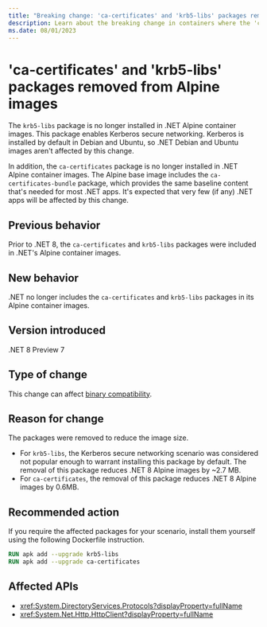 ```yaml
---
title: "Breaking change: 'ca-certificates' and 'krb5-libs' packages removed from Alpine images"
description: Learn about the breaking change in containers where the 'ca-certificates' and 'krb5-libs' packages were removed from Alpine container images.
ms.date: 08/01/2023
---
```

# 'ca-certificates' and 'krb5-libs' packages removed from Alpine images

The `krb5-libs` package is no longer installed in .NET Alpine container images. This package enables Kerberos secure networking. Kerberos is installed by default in Debian and Ubuntu, so .NET Debian and Ubuntu images aren't affected by this change.

In addition, the `ca-certificates` package is no longer installed in .NET Alpine container images. The Alpine base image includes the `ca-certificates-bundle` package, which provides the same baseline content that's needed for most .NET apps. It's expected that very few (if any) .NET apps will be affected by this change.

## Previous behavior

Prior to .NET 8, the `ca-certificates` and `krb5-libs` packages were included in .NET's Alpine container images.

## New behavior

.NET no longer includes the `ca-certificates` and `krb5-libs` packages in its Alpine container images.

## Version introduced

.NET 8 Preview 7

## Type of change

This change can affect [binary compatibility](../../categories.md#binary-compatibility).

## Reason for change

The packages were removed to reduce the image size.

- For `krb5-libs`, the Kerberos secure networking scenario was considered not popular enough to warrant installing this package by default. The removal of this package reduces .NET 8 Alpine images by ~2.7 MB.
- For `ca-certificates`, the removal of this package reduces .NET 8 Alpine images by 0.6MB.

## Recommended action

If you require the affected packages for your scenario, install them yourself using the following Dockerfile instruction.

```dockerfile
RUN apk add --upgrade krb5-libs
RUN apk add --upgrade ca-certificates
```

## Affected APIs

- <xref:System.DirectoryServices.Protocols?displayProperty=fullName>
- <xref:System.Net.Http.HttpClient?displayProperty=fullName>
